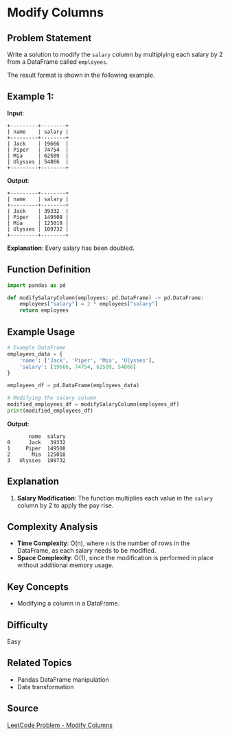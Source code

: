 # Modify Columns

## Problem Statement
Write a solution to modify the `salary` column by multiplying each salary by 2 from a DataFrame called `employees`.

The result format is shown in the following example.

## Example 1:

**Input**:
```
+---------+--------+
| name    | salary |
+---------+--------+
| Jack    | 19666  |
| Piper   | 74754  |
| Mia     | 62509  |
| Ulysses | 54866  |
+---------+--------+
```

**Output**:
```
+---------+--------+
| name    | salary |
+---------+--------+
| Jack    | 39332  |
| Piper   | 149508 |
| Mia     | 125018 |
| Ulysses | 109732 |
+---------+--------+
```

**Explanation**:
Every salary has been doubled.

## Function Definition
```python
import pandas as pd

def modifySalaryColumn(employees: pd.DataFrame) -> pd.DataFrame:
    employees["salary"] = 2 * employees["salary"]
    return employees
```

## Example Usage
```python
# Example DataFrame
employees_data = {
    'name': ['Jack', 'Piper', 'Mia', 'Ulysses'],
    'salary': [19666, 74754, 62509, 54866]
}

employees_df = pd.DataFrame(employees_data)

# Modifying the salary column
modified_employees_df = modifySalaryColumn(employees_df)
print(modified_employees_df)
```

**Output**:
```
       name  salary
0      Jack   39332
1     Piper  149508
2       Mia  125018
3   Ulysses  109732
```

## Explanation
1. **Salary Modification**: The function multiplies each value in the `salary` column by 2 to apply the pay rise.

## Complexity Analysis
- **Time Complexity**: O(n), where `n` is the number of rows in the DataFrame, as each salary needs to be modified.
- **Space Complexity**: O(1), since the modification is performed in place without additional memory usage.

## Key Concepts
- Modifying a column in a DataFrame.

## Difficulty
Easy

## Related Topics
- Pandas DataFrame manipulation
- Data transformation

## Source
[LeetCode Problem - Modify Columns](https://leetcode.com/problems/modify-columns/description/?envType=study-plan-v2&envId=introduction-to-pandas&lang=pythondata)
